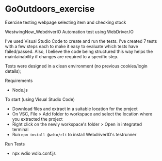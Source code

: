# GoOutdoors_exercise
Exercise testing webpage selecting item and checking stock

WestwingNow_WebdriverIO
Automation test using WebDriver.IO

I've used Visual Studio Code to create and run the tests. 
I've created 7 tests with a few steps each to make it easy to evaluate which tests have failed/passed.
Also, I believe the code being structured this way helps the maintainability if changes are required to a specific step.

Tests were designed in a clean environment (no previous cookies/login details);

Requirements
- Node.js

To start (using Visual Studio Code)
- Download files and extract in a suitable location for the project 
- On VSC, File > Add folder to workspace and select the location where you extracted the project
- Right click on the newly workspace's folder > Open in integrated terminal
- Run `npm install @wdio/cli` to install  WebdriverIO's testrunner

Run Tests
- npx wdio wdio.conf.js
